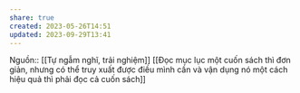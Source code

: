 ```yaml
---
share: true
created: 2023-05-26T14:51
updated: 2023-09-29T13:41
---
```

Nguồn:: [[Tự ngẫm nghĩ, trải nghiệm]]
[[Đọc mục lục một cuốn sách thì đơn giản, nhưng có thể truy xuất được điều mình cần và vận dụng nó một cách hiệu quả thì phải đọc cả cuốn sách]] 
